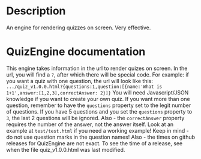 # Description
An engine for rendering quizzes on screen.
Very effective.
# QuizEngine documentation
This engine takes information in the url
to render quizes on screen. In the url,
you will find a `?`, after which there will
be special code. For example: if you want a
quiz with one question, the url will look like
this: `.../quiz_v1.0.0.html?{questions:1,question:[{name:'What is 1+1',answer:[1,2,3],correctAnswer: 2}]}`
You will need Javascript/JSON knowledge if
you want to create your own quiz.
If you want more than one question, remember
to have the `questions` property set to the
legit number of questions. If you have 5 questions
and you set the `questions` property to `3`, the
last 2 questions will be ignored. Also -
the `correctAnswer` property requires
the number of the answer, not the answer itself.
Look at an example at `test/test.html` if you need
a working example! Keep in mind - do not use
question marks in the question names!
Also - the times on github releases for
QuizEngine are not exact. To see the time of
a release, see when the file quiz_v1.0.0.html was
last modified.
